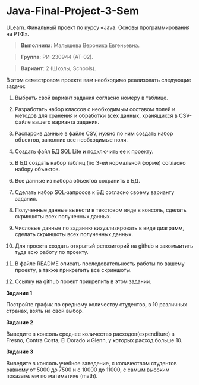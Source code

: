 # Java-Final-Project-3-Sem
ULearn. Финальный проект по курсу «Java. Основы программирования на РТФ».

> **Выполнила**: Малышева Вероника Евгеньевна.

> **Группа**: РИ-230944 (АТ-02).

> **Вариант**: 2 (Школы, Schools).

В этом семестровом проекте вам необходимо реализовать следующие задачи:

1. Выбрать свой вариант задания согласно номеру в таблице.

2. Разработать набор классов с необходимым составом полей и методов для хранения и обработки всех данных, хранящихся в CSV-файле вашего варианта задания.

3. Распарсив данные в файле CSV, нужно по ним создать набор объектов, заполнив все необходимые поля.

4. Создать файл БД SQL Lite и подключить ее к проекту.

5. В БД создать набор таблиц (по 3-ей нормальной форме) согласно набору объектов.

6. Все данные из набора объектов сохранить в БД.

7. Сделать набор SQL-запросов к БД согласно своему варианту задания.

8. Полученные данные вывести в текстовом виде в консоль, сделать скриншоты всех полученных данных.

9. Числовые данные по заданию визуализировать в виде диаграмм, сделать скриншоты всех полученных данных.

10. Для проекта создать открытый репозиторий на github и закоммитить туда всю работу по проекту.

11. В файле README описать последовательность работы по вашему проекту, а также прикрепить все скриншоты.

12. Ссылку на github проект прикрепить в этом задании.

**Задание 1**

Постройте график по среднему количеству студентов, в 10 различных странах, взять на свой выбор.

**Задание 2**

Выведите в консоль среднее количество расходов(expenditure) в Fresno, Contra Costa, El Dorado и Glenn, у которых расход больше 10.

**Задание 3**

Выведите в консоль учебное заведение, с количеством студентов равному от 5000 до 7500 и с 10000 до 11000, с самым высоким показателем по математике (math).